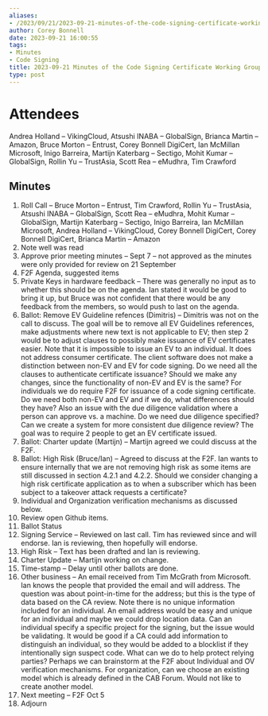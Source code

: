 ```yaml
---
aliases:
- /2023/09/21/2023-09-21-minutes-of-the-code-signing-certificate-working-group/
author: Corey Bonnell
date: 2023-09-21 16:00:55
tags:
- Minutes
- Code Signing
title: 2023-09-21 Minutes of the Code Signing Certificate Working Group
type: post
---
```


# Attendees

Andrea Holland – VikingCloud, Atsushi INABA – GlobalSign, Brianca Martin – Amazon, Bruce Morton – Entrust, Corey Bonnell DigiCert, Ian McMillan Microsoft, Inigo Barreira, Martijn Katerbarg – Sectigo, Mohit Kumar – GlobalSign, Rollin Yu – TrustAsia, Scott Rea – eMudhra, Tim Crawford

## Minutes

1. Roll Call – Bruce Morton – Entrust, Tim Crawford, Rollin Yu – TrustAsia, Atsushi INABA – GlobalSign, Scott Rea – eMudhra, Mohit Kumar – GlobalSign, Martijn Katerbarg – Sectigo, Inigo Barreira, Ian McMillan Microsoft, Andrea Holland – VikingCloud, Corey Bonnell DigiCert, Corey Bonnell DigiCert, Brianca Martin – Amazon
1. Note well was read
1. Approve prior meeting minutes – Sept 7 – not approved as the minutes were only provided for review on 21 September
1. F2F Agenda, suggested items
1. Private Keys in hardware feedback – There was generally no input as to whether this should be on the agenda. Ian stated it would be good to bring it up, but Bruce was not confident that there would be any feedback from the members, so would push to last on the agenda.
1. Ballot: Remove EV Guideline refences (Dimitris) – Dimitris was not on the call to discuss. The goal will be to remove all EV Guidelines references, make adjustments where new text is not applicable to EV; then step 2 would be to adjust clauses to possibly make issuance of EV certificates easier. Note that it is impossible to issue an EV to an individual. It does not address consumer certificate. The client software does not make a distinction between non-EV and EV for code signing. Do we need all the clauses to authenticate certificate issuance? Should we make any changes, since the functionality of non-EV and EV is the same? For individuals we do require F2F for issuance of a code signing certificate. Do we need both non-EV and EV and if we do, what differences should they have? Also an issue with the due diligence validation where a person can approve vs. a machine. Do we need due diligence specified? Can we create a system for more consistent due diligence review? The goal was to require 2 people to get an EV certificate issued.
1. Ballot: Charter update (Martijn) – Martijn agreed we could discuss at the F2F.
1. Ballot: High Risk (Bruce/Ian) – Agreed to discuss at the F2F. Ian wants to ensure internally that we are not removing high risk as some items are still discussed in section 4.2.1 and 4.2.2. Should we consider changing a high risk certificate application as to when a subscriber which has been subject to a takeover attack requests a certificate?
1. Individual and Organization verification mechanisms as discussed below.
1. Review open Github items.
1. Ballot Status
1. Signing Service – Reviewed on last call. Tim has reviewed since and will endorse. Ian is reviewing, then hopefully will endorse.
1. High Risk – Text has been drafted and Ian is reviewing.
1. Charter Update – Martijn working on change.
1. Time-stamp – Delay until other ballots are done.
1. Other business – An email received from Tim McGrath from Microsoft. Ian knows the people that provided the email and will address. The question was about point-in-time for the address; but this is the type of data based on the CA review. Note there is no unique information included for an individual. An email address would be easy and unique for an individual and maybe we could drop location data. Can an individual specify a specific project for the signing, but the issue would be validating. It would be good if a CA could add information to distinguish an individual, so they would be added to a blocklist if they intentionally sign suspect code. What can we do to help protect relying parties? Perhaps we can brainstorm at the F2F about Individual and OV verification mechanisms. For organization, can we choose an existing model which is already defined in the CAB Forum. Would not like to create another model.
1. Next meeting – F2F Oct 5
1. Adjourn
